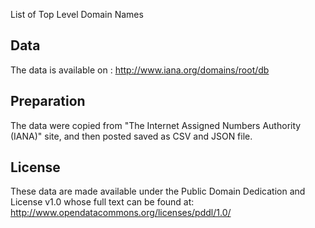 List of Top Level Domain Names

## Data

The data is available on :
http://www.iana.org/domains/root/db

## Preparation

The data were copied from "The Internet Assigned Numbers Authority (IANA)" site, and then posted saved as CSV and JSON file.

## License

These data are made available under the Public Domain Dedication and License v1.0 whose full text can be found at: http://www.opendatacommons.org/licenses/pddl/1.0/
